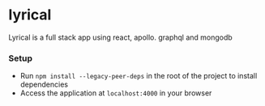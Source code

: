 # lyrical
Lyrical is a full stack app using react, apollo. graphql and mongodb

### Setup
- Run `npm install --legacy-peer-deps` in the root of the project to install dependencies
- Access the application at `localhost:4000` in your browser
